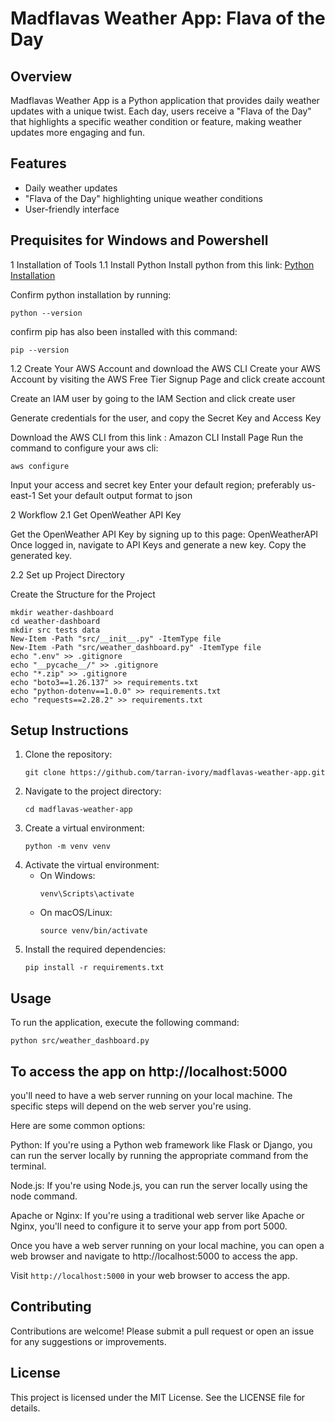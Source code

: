 # Madflavas Weather App: Flava of the Day

## Overview
Madflavas Weather App is a Python application that provides daily weather updates with a unique twist. Each day, users receive a "Flava of the Day" that highlights a specific weather condition or feature, making weather updates more engaging and fun.

## Features
- Daily weather updates
- "Flava of the Day" highlighting unique weather conditions
- User-friendly interface

## Prequisites for Windows and Powershell
1 Installation of Tools
1.1 Install Python
Install python from this link: [Python Installation](https://www.python.org/ftp/python/3.13.1/python-3.13.1-amd64.exe)

Confirm python installation by running:
````
python --version
````
confirm pip has also been installed with this command:
````
pip --version
````
1.2 Create Your AWS Account and download the AWS CLI
Create your AWS Account by visiting the AWS Free Tier Signup Page and click create account

Create an IAM user by going to the IAM Section and click create user

Generate credentials for the user, and copy the Secret Key and Access Key

Download the AWS CLI from this link : Amazon CLI Install Page
Run the command to configure your aws cli:
````
aws configure
````
Input your access and secret key
Enter your default region; preferably us-east-1
Set your default output format to json

2 Workflow
2.1 Get OpenWeather API Key

Get the OpenWeather API Key by signing up to this page: OpenWeatherAPI
Once logged in, navigate to API Keys and generate a new key. Copy the generated key.

2.2 Set up Project Directory

Create the Structure for the Project
````
mkdir weather-dashboard
cd weather-dashboard
mkdir src tests data
New-Item -Path "src/__init__.py" -ItemType file
New-Item -Path "src/weather_dashboard.py" -ItemType file
echo ".env" >> .gitignore
echo "__pycache__/" >> .gitignore
echo "*.zip" >> .gitignore
echo "boto3==1.26.137" >> requirements.txt 
echo "python-dotenv==1.0.0" >> requirements.txt 
echo "requests==2.28.2" >> requirements.txt
````



## Setup Instructions
1. Clone the repository:
   ```
   git clone https://github.com/tarran-ivory/madflavas-weather-app.git
   ```
2. Navigate to the project directory:
   ```
   cd madflavas-weather-app
   ```
3. Create a virtual environment:
   ```
   python -m venv venv
   ```
4. Activate the virtual environment:
   - On Windows:
     ```
     venv\Scripts\activate
     ```
   - On macOS/Linux:
     ```
     source venv/bin/activate
     ```
5. Install the required dependencies:
   ```
   pip install -r requirements.txt
   ```

## Usage
To run the application, execute the following command:
```
python src/weather_dashboard.py
```

## To access the app on http://localhost:5000

you'll need to have a web server running on your local machine. The specific steps will depend on the web server you're using.

Here are some common options:

Python: If you're using a Python web framework like Flask or Django, you can run the server locally by running the appropriate command from the terminal.

Node.js: If you're using Node.js, you can run the server locally using the node command.

Apache or Nginx: If you're using a traditional web server like Apache or Nginx, you'll need to configure it to serve your app from port 5000.

Once you have a web server running on your local machine, you can open a web browser and navigate to http://localhost:5000 to access the app.

Visit `http://localhost:5000` in your web browser to access the app.

## Contributing
Contributions are welcome! Please submit a pull request or open an issue for any suggestions or improvements.

## License
This project is licensed under the MIT License. See the LICENSE file for details.
